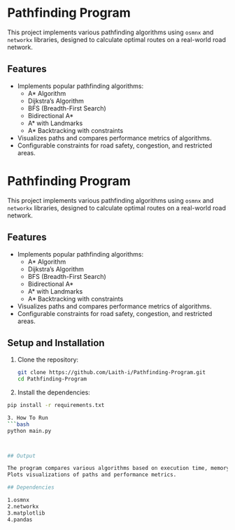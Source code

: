 # Pathfinding Program

This project implements various pathfinding algorithms using `osmnx` and `networkx` libraries, designed to calculate optimal routes on a real-world road network.

## Features

- Implements popular pathfinding algorithms:
  - A* Algorithm
  - Dijkstra’s Algorithm
  - BFS (Breadth-First Search)
  - Bidirectional A*
  - A* with Landmarks
  - A* Backtracking with constraints
- Visualizes paths and compares performance metrics of algorithms.
- Configurable constraints for road safety, congestion, and restricted areas.


# Pathfinding Program

This project implements various pathfinding algorithms using `osmnx` and `networkx` libraries, designed to calculate optimal routes on a real-world road network.

## Features

- Implements popular pathfinding algorithms:
  - A* Algorithm
  - Dijkstra’s Algorithm
  - BFS (Breadth-First Search)
  - Bidirectional A*
  - A* with Landmarks
  - A* Backtracking with constraints
- Visualizes paths and compares performance metrics of algorithms.
- Configurable constraints for road safety, congestion, and restricted areas.





## Setup and Installation

1. Clone the repository:
   ```bash
   git clone https://github.com/Laith-i/Pathfinding-Program.git
   cd Pathfinding-Program

2. Install the dependencies:
  ```bash
  pip install -r requirements.txt

3. How To Run
  ```bash
  python main.py



## Output

The program compares various algorithms based on execution time, memory usage, and path length.
Plots visualizations of paths and performance metrics.

## Dependencies

1.osmnx
2.networkx
3.matplotlib
4.pandas

